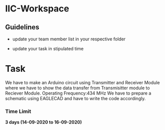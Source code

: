# IIC-Workspace
<h2> Guidelines </h2>
<ul>
  <li><p>update your team member list in your respective folder</p></li>
  <li><p>update your task in stipulated time</p></li>
</ul>

<h1>Task</h1>

<p>We have to make an Arduino circuit using
Transmitter and Receiver Module where we
have to show the data transfer from
Transmisitter module to Reciever Module.
Operating Frequency:434 MHz
We have to prepare a schematic using EAGLECAD
and have to write the code accordingly.</p>
<h3>Time Limit</h3>
<p><strong>3 days (14-09-2020 to 16-09-2020)</strong></p>
